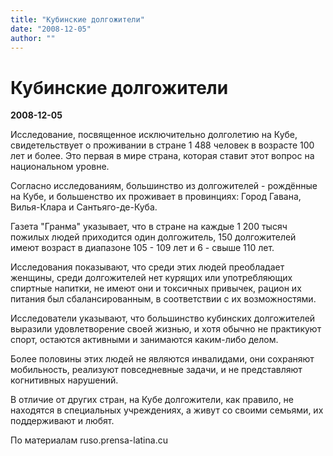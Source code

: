 ```yaml
---
title: "Кубинские долгожители"
date: "2008-12-05"
author: ""
---
```


# Кубинские долгожители

**2008-12-05** 

Исследование, посвященное исключительно долголетию на Кубе, свидетельствует о проживании в стране 1 488 человек в возрасте 100 лет и более. Это первая в мире страна, которая ставит этот вопрос на национальном уровне.

Согласно исследованиям, большинство из долгожителей - рождённые на Кубе, и большенство их проживает в провинциях: Город Гавана, Вилья-Клара и Сантьяго-де-Куба.

Газета "Гранма" указывает, что в стране на каждые 1 200 тысяч пожилых людей приходится один долгожитель, 150 долгожителей имеют возраст в диапазоне 105 - 109 лет и 6 - свыше 110 лет.

Исследования показывают, что среди этих людей преобладает женщины, среди долгожителей нет курящих или употребляющих спиртные напитки, не имеют они и токсичных привычек, рацион их питания был сбалансированным, в соответствии с их возможностями.

Исследователи указывают, что большинство кубинских долгожителей выразили удовлетворение своей жизнью, и хотя обычно не практикуют спорт, остаются активными и занимаются каким-либо делом.

Более половины этих людей не являются инвалидами, они сохраняют мобильность, реализуют повседневные задачи, и не представляют когнитивных нарушений.

В отличие от других стран, на Кубе долгожители, как правило, не находятся в специальных учреждениях, а живут со своими семьями, их поддерживают и любят.

По материалам ruso.prensa-latina.cu